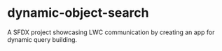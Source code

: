 # dynamic-object-search
A SFDX project showcasing LWC communication by creating an app for dynamic query building.
